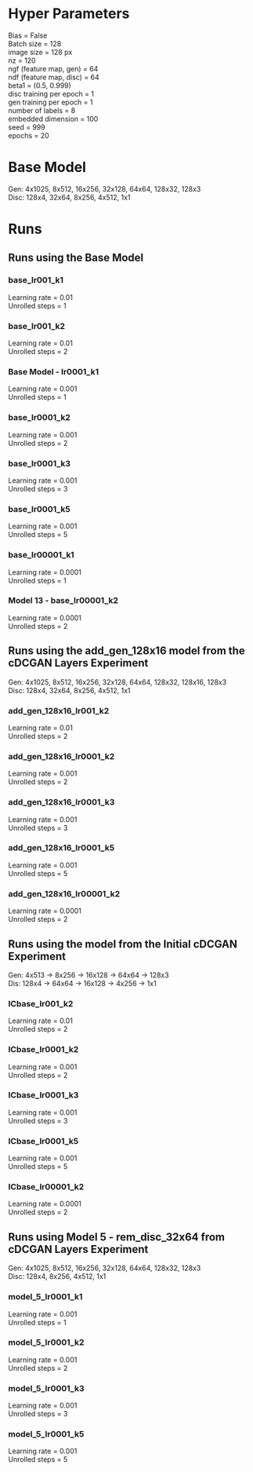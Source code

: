# Hyper Parameters
Bias = False\
Batch size = 128\
image size = 128 px\
nz = 120\
ngf (feature map, gen) = 64\
ndf (feature map, disc) = 64\
beta1 = (0.5, 0.999)\
disc training per epoch = 1\
gen training per epoch = 1\
number of labels = 8\
embedded dimension = 100\
seed = 999\
epochs = 20

# Base Model
Gen: 4x1025, 8x512, 16x256, 32x128, 64x64, 128x32, 128x3\
Disc: 128x4, 32x64, 8x256, 4x512, 1x1

# Runs
## Runs using the Base Model
### base_lr001_k1
Learning rate = 0.01\
Unrolled steps = 1

### base_lr001_k2
Learning rate = 0.01\
Unrolled steps = 2

### Base Model - lr0001_k1
Learning rate = 0.001\
Unrolled steps = 1

### base_lr0001_k2
Learning rate = 0.001\
Unrolled steps = 2

### base_lr0001_k3
Learning rate = 0.001\
Unrolled steps = 3

### base_lr0001_k5
Learning rate = 0.001\
Unrolled steps = 5

### base_lr00001_k1
Learning rate = 0.0001\
Unrolled steps = 1

### Model 13 - base_lr00001_k2
Learning rate = 0.0001\
Unrolled steps = 2

## Runs using the add_gen_128x16 model from the cDCGAN Layers Experiment
Gen: 4x1025, 8x512, 16x256, 32x128, 64x64, 128x32, 128x16, 128x3\
Disc: 128x4, 32x64, 8x256, 4x512, 1x1

### add_gen_128x16_lr001_k2
Learning rate = 0.01\
Unrolled steps = 2

### add_gen_128x16_lr0001_k2
Learning rate = 0.001\
Unrolled steps = 2

### add_gen_128x16_lr0001_k3
Learning rate = 0.001\
Unrolled steps = 3

### add_gen_128x16_lr0001_k5
Learning rate = 0.001\
Unrolled steps = 5

### add_gen_128x16_lr00001_k2
Learning rate = 0.0001\
Unrolled steps = 2

## Runs using the model from the Initial cDCGAN Experiment
Gen: 4x513 → 8x256 → 16x128 → 64x64 → 128x3\
Dis: 128x4 → 64x64 → 16x128 → 4x256 → 1x1

### ICbase_lr001_k2
Learning rate = 0.01\
Unrolled steps = 2

### ICbase_lr0001_k2
Learning rate = 0.001\
Unrolled steps = 2

### ICbase_lr0001_k3
Learning rate = 0.001\
Unrolled steps = 3

### ICbase_lr0001_k5
Learning rate = 0.001\
Unrolled steps = 5

### ICbase_lr00001_k2
Learning rate = 0.0001\
Unrolled steps = 2

## Runs using Model 5 - rem_disc_32x64 from cDCGAN Layers Experiment
Gen: 4x1025, 8x512, 16x256, 32x128, 64x64, 128x32,  128x3\
Disc: 128x4, 8x256, 4x512, 1x1

### model_5_lr0001_k1
Learning rate = 0.001\
Unrolled steps = 1

### model_5_lr0001_k2
Learning rate = 0.001\
Unrolled steps = 2

### model_5_lr0001_k3
Learning rate = 0.001\
Unrolled steps = 3

### model_5_lr0001_k5
Learning rate = 0.001\
Unrolled steps = 5